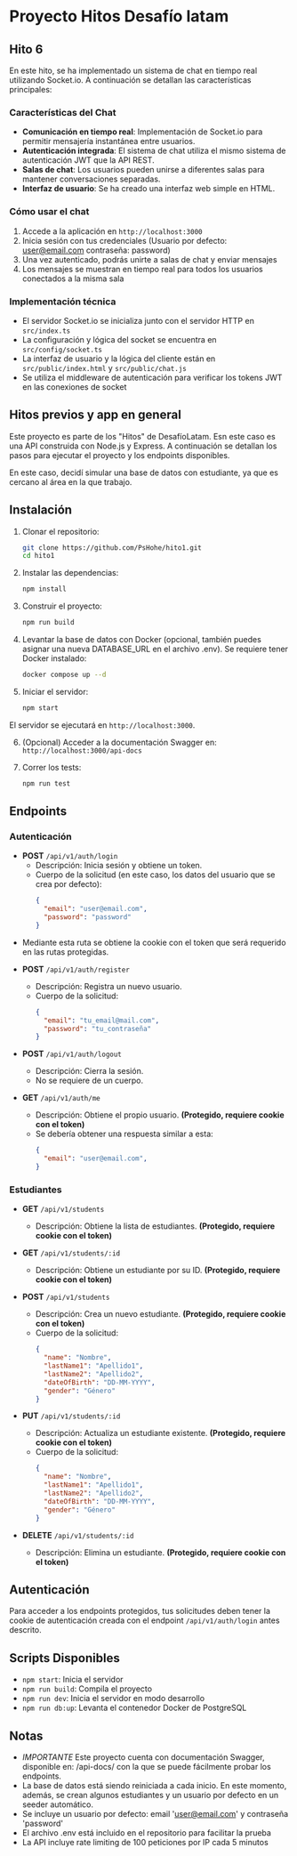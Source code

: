 # Proyecto Hitos Desafío latam
## Hito 6

En este hito, se ha implementado un sistema de chat en tiempo real utilizando Socket.io. A continuación se detallan las características principales:

### Características del Chat

- **Comunicación en tiempo real**: Implementación de Socket.io para permitir mensajería instantánea entre usuarios.
- **Autenticación integrada**: El sistema de chat utiliza el mismo sistema de autenticación JWT que la API REST.
- **Salas de chat**: Los usuarios pueden unirse a diferentes salas para mantener conversaciones separadas.
- **Interfaz de usuario**: Se ha creado una interfaz web simple en HTML.

### Cómo usar el chat

1. Accede a la aplicación en `http://localhost:3000`
2. Inicia sesión con tus credenciales (Usuario por defecto: user@email.com contraseña: password)
3. Una vez autenticado, podrás unirte a salas de chat y enviar mensajes
4. Los mensajes se muestran en tiempo real para todos los usuarios conectados a la misma sala

### Implementación técnica

- El servidor Socket.io se inicializa junto con el servidor HTTP en `src/index.ts`
- La configuración y lógica del socket se encuentra en `src/config/socket.ts`
- La interfaz de usuario y la lógica del cliente están en `src/public/index.html` y `src/public/chat.js`
- Se utiliza el middleware de autenticación para verificar los tokens JWT en las conexiones de socket


## Hitos previos y app en general

Este proyecto es parte de los "Hitos" de DesafíoLatam. Esn este caso es una API construida con Node.js y Express. A continuación se detallan los pasos para ejecutar el proyecto y los endpoints disponibles.

En este caso, decidí simular una base de datos con estudiante, ya que es cercano al área en la que trabajo.

## Instalación

1. Clonar el repositorio:
   ```bash
   git clone https://github.com/PsHohe/hito1.git
   cd hito1
   ```

2. Instalar las dependencias:
   ```bash
   npm install
   ```

3. Construir el proyecto:
   ```bash
   npm run build
   ```

4. Levantar la base de datos con Docker (opcional, también puedes asignar una nueva DATABASE_URL en el archivo .env). Se requiere tener Docker instalado:
   ```bash
   docker compose up --d
   ```

5. Iniciar el servidor:
   ```bash
   npm start
   ```

El servidor se ejecutará en `http://localhost:3000`.

6. (Opcional) Acceder a la documentación Swagger en: `http://localhost:3000/api-docs`

7. Correr los tests:
   ```bash
   npm run test
   ```

## Endpoints

### Autenticación

- **POST** `/api/v1/auth/login`
  - Descripción: Inicia sesión y obtiene un token.
  - Cuerpo de la solicitud (en este caso, los datos del usuario que se crea por defecto):
    ```json
    {
      "email": "user@email.com",
      "password": "password"
    }
    ```

* Mediante esta ruta se obtiene la cookie con el token que será requerido en las rutas protegidas.

- **POST** `/api/v1/auth/register`
  - Descripción: Registra un nuevo usuario.
  - Cuerpo de la solicitud:
    ```json
    {
      "email": "tu_email@mail.com",
      "password": "tu_contraseña"
    }
    ```

- **POST** `/api/v1/auth/logout`
  - Descripción: Cierra la sesión.
  - No se requiere de un cuerpo.

- **GET** `/api/v1/auth/me`
  - Descripción: Obtiene el propio usuario. **(Protegido, requiere cookie con el token)**
  - Se debería obtener una respuesta similar a esta:
    ```json
    {
      "email": "user@email.com",
    }
    ```

### Estudiantes

- **GET** `/api/v1/students`
  - Descripción: Obtiene la lista de estudiantes. **(Protegido, requiere cookie con el token)**

- **GET** `/api/v1/students/:id`
  - Descripción: Obtiene un estudiante por su ID. **(Protegido, requiere cookie con el token)**

- **POST** `/api/v1/students`
  - Descripción: Crea un nuevo estudiante. **(Protegido, requiere cookie con el token)**
  - Cuerpo de la solicitud:
    ```json
    {
      "name": "Nombre",
      "lastName1": "Apellido1",
      "lastName2": "Apellido2",
      "dateOfBirth": "DD-MM-YYYY",
      "gender": "Género"
    }
    ```
- **PUT** `/api/v1/students/:id`
  - Descripción: Actualiza un estudiante existente. **(Protegido, requiere cookie con el token)**
  - Cuerpo de la solicitud:
    ```json
    {
      "name": "Nombre",
      "lastName1": "Apellido1",
      "lastName2": "Apellido2",
      "dateOfBirth": "DD-MM-YYYY",
      "gender": "Género"
    }
    ```

- **DELETE** `/api/v1/students/:id`
  - Descripción: Elimina un estudiante. **(Protegido, requiere cookie con el token)**


## Autenticación

Para acceder a los endpoints protegidos, tus solicitudes deben tener la cookie de autenticación creada con el endpoint `/api/v1/auth/login` antes descrito.

## Scripts Disponibles

- `npm start`: Inicia el servidor
- `npm run build`: Compila el proyecto
- `npm run dev`: Inicia el servidor en modo desarrollo
- `npm run db:up`: Levanta el contenedor Docker de PostgreSQL


## Notas

- *IMPORTANTE* Este proyecto cuenta con documentación Swagger, disponible en: /api-docs/ con la que se puede fácilmente probar los endpoints.
- La base de datos está siendo reiniciada a cada inicio. En este momento, además, se crean algunos estudiantes y un usuario por defecto en un seeder automático.
- Se incluye un usuario por defecto: email 'user@email.com' y contraseña 'password'
- El archivo .env está incluido en el repositorio para facilitar la prueba
- La API incluye rate limiting de 100 peticiones por IP cada 5 minutos



